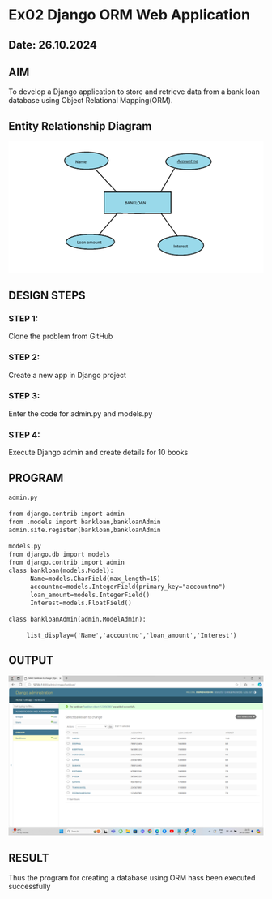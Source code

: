 # Ex02 Django ORM Web Application
## Date: 26.10.2024

## AIM
To develop a Django application to store and retrieve data from a bank loan database using Object Relational Mapping(ORM).

## Entity Relationship Diagram

![alt text](Untitled.png)

## DESIGN STEPS

### STEP 1:
Clone the problem from GitHub

### STEP 2:
Create a new app in Django project

### STEP 3:
Enter the code for admin.py and models.py

### STEP 4:
Execute Django admin and create details for 10 books

## PROGRAM
```
admin.py

from django.contrib import admin
from .models import bankloan,bankloanAdmin
admin.site.register(bankloan,bankloanAdmin

models.py
from django.db import models
from django.contrib import admin
class bankloan(models.Model):
      Name=models.CharField(max_length=15)
      accountno=models.IntegerField(primary_key="accountno")
      loan_amount=models.IntegerField()
      Interest=models.FloatField()
      
class bankloanAdmin(admin.ModelAdmin):
 
     list_display=('Name','accountno','loan_amount','Interest')
```



## OUTPUT

![alt text](<Screenshot 2024-10-26 215640-2.png>)


## RESULT
Thus the program for creating a database using ORM hass been executed successfully
